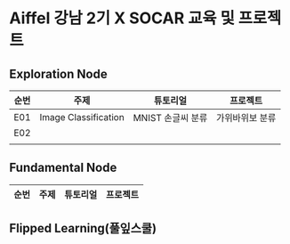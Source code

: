 # Aiffel 강남 2기 X SOCAR 교육 및 프로젝트

## Exploration Node
|순번|주제|튜토리얼|프로젝트|
|-|--------|--------------|-----------------|
|E01|Image Classification|MNIST 손글씨 분류|가위바위보 분류|
|E02|
|||||

## Fundamental Node
|순번|주제|튜토리얼|프로젝트|
|-|--------|--------------|-----------------|

## Flipped Learning(풀잎스쿨)
